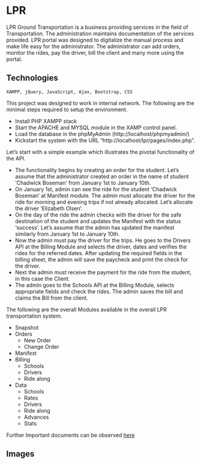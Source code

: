 # LPR
<p>
  LPR Ground Transportation is a business providing services in the field of Transportation. The administration maintains documentation of the services provided.  LPR portal was designed to digitalize the manual process and make life easy for the administrator. The administrator can add orders, monitor the rides, pay the driver, bill the client and many more using the portal. 
  </p>
  
## Technologies  
```
XAMPP, jQuery, JavaScript, Ajax, Bootstrap, CSS
```
  
<p>
This project was designed to work in internal network. The following are the minimal steps required to setup the environment.</p>  
<ul>
  <li>
Install PHP XAMPP stack
 </li><li>
Start the APACHE and MYSQL module in the XAMP control panel.
 </li><li>
Load the database in the phpMyAdmin (http://localhost/phpmyadmin/)
 </li><li>
  Kickstart the system with the URL “http://localhost/lpr/pages/index.php”. </li>
</ul>

<p> Let’s start with a simple example which illustrates the pivotal functionality of the API.  </p>
<ul>
  <li>
The functionality begins by creating an order for the student. Let’s assume that the administrator created an order in the name of student ‘Chadwick Boseman’ from January 1st to January 10th.
</li><li>
On January 1st, admin can see the ride for the student ‘Chadwick Boseman’ at Manifest module. The admin must allocate the driver for the ride for morning and evening trips if not already allocated. Let’s allocate the driver ‘Elizabeth Olsen’. 
</li><li>  
On the day of the ride the admin checks with the driver for the safe destination of the student and updates the Manifest with the status ‘success’. Let’s assume that the admin has updated the manifest similarly from January 1st to January 10th. 
</li><li>  
Now the admin must pay the driver for the trips.  He goes to the Drivers API at the Billing Module and selects the driver, dates and verifies the rides for the referred dates.  After updating the required fields in the billing sheet, the admin will save the paycheck and print the check for the driver.
</li><li> 
Next the admin must receive the payment for the ride from the student, in this case the Client. 
</li><li>  
The admin goes to the Schools API at the Billing Module, selects appropriate fields and check the rides. The admin saves the bill and claims the Bill from the client.
  </li>
</ul>  

<p>The following are the overall Modules available in the overall LPR transportation system.</p>

 - Snapshot
 - Orders
    * New Order
    * Change Order
 - Manifest
 - Billing 
    * Schools
    * Drivers
    * Ride along
 - Data 
    * Schools
    * Rates
    * Drivers
    * Ride along
    * Advances
    * Stats
<p> Further Important documents can be observed <a href="https://github.com/girishkathireddy/LPR/tree/master/resources">here</a></p> 

## Images
